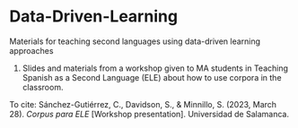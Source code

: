 # Data-Driven-Learning
Materials for teaching second languages using data-driven learning approaches

1. Slides and materials from a workshop given to MA students in Teaching Spanish as a Second Language (ELE) about how to use corpora in the classroom.

To cite: Sánchez-Gutiérrez, C., Davidson, S., & Minnillo, S. (2023, March 28). <i> Corpus para ELE </i> [Workshop presentation]. Universidad de Salamanca. 
